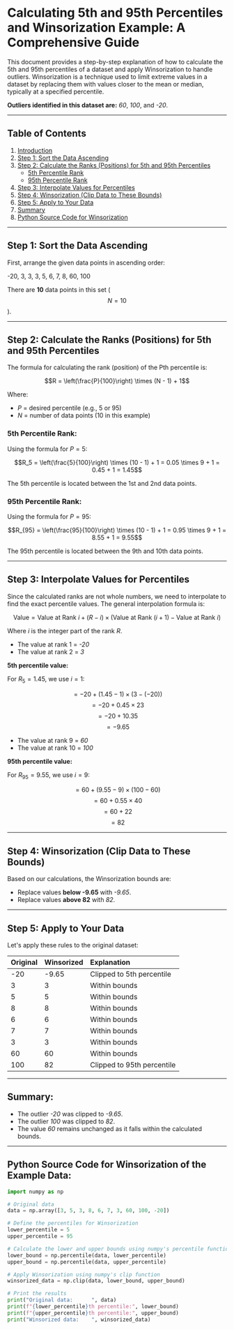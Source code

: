 # Calculating 5th and 95th Percentiles and Winsorization Example: A Comprehensive Guide

This document provides a step-by-step explanation of how to calculate the 5th and 95th percentiles of a dataset and apply Winsorization to handle outliers. Winsorization is a technique used to limit extreme values in a dataset by replacing them with values closer to the mean or median, typically at a specified percentile.

**Outliers identified in this dataset are:** *60*, *100*, and *-20*.

***

## Table of Contents

1.  [Introduction](#calculating-5th-and-95th-percentiles-and-winsorization-example-a-comprehensive-guide)
2.  [Step 1: Sort the Data Ascending](#step-1-sort-the-data-ascending)
3.  [Step 2: Calculate the Ranks (Positions) for 5th and 95th Percentiles](#step-2-calculate-the-ranks-positions-for-5th-and-95th-percentiles)
    * [5th Percentile Rank](#5th-percentile-rank)
    * [95th Percentile Rank](#95th-percentile-rank)
4.  [Step 3: Interpolate Values for Percentiles](#step-3-interpolate-values-for-percentiles)
5.  [Step 4: Winsorization (Clip Data to These Bounds)](#step-4-winsorization-clip-data-to-these-bounds)
6.  [Step 5: Apply to Your Data](#step-5-apply-to-your-data)
7.  [Summary](#summary)
8.  [Python Source Code for Winsorization](#python-source-code-for-winsorization-of-the-example-data)

***

## Step 1: Sort the Data Ascending

First, arrange the given data points in ascending order:

-20, 3, 3, 3, 5, 6, 7, 8, 60, 100

There are **10** data points in this set ($$N = 10$$).

***

## Step 2: Calculate the Ranks (Positions) for 5th and 95th Percentiles

The formula for calculating the rank (position) of the Pth percentile is:

$$R = \left(\frac{P}{100}\right) \times (N - 1) + 1$$

Where:
* $P$ = desired percentile (e.g., 5 or 95)
* $N$ = number of data points (10 in this example)

### 5th Percentile Rank:

Using the formula for $P = 5$:

$$R_5 = \left(\frac{5}{100}\right) \times (10 - 1) + 1 = 0.05 \times 9 + 1 = 0.45 + 1 = 1.45$$

The 5th percentile is located between the 1st and 2nd data points.

### 95th Percentile Rank:

Using the formula for $P = 95$:

$$R_{95} = \left(\frac{95}{100}\right) \times (10 - 1) + 1 = 0.95 \times 9 + 1 = 8.55 + 1 = 9.55$$

The 95th percentile is located between the 9th and 10th data points.

***

## Step 3: Interpolate Values for Percentiles

Since the calculated ranks are not whole numbers, we need to interpolate to find the exact percentile values. The general interpolation formula is:

$$\text{Value} = \text{Value at Rank } i + (R - i) \times (\text{Value at Rank } (i+1) - \text{Value at Rank } i)$$

Where $i$ is the integer part of the rank $R$.

* The value at rank 1 = *-20*
* The value at rank 2 = *3*

**5th percentile value:**

For $R_5 = 1.45$, we use $i=1$:

$$= -20 + (1.45 - 1) \times (3 - (-20))$$$$= -20 + 0.45 \times 23$$$$= -20 + 10.35$$
$$= -9.65$$

* The value at rank 9 = *60*
* The value at rank 10 = *100*

**95th percentile value:**

For $R_{95} = 9.55$, we use $i=9$:

$$= 60 + (9.55 - 9) \times (100 - 60)$$$$= 60 + 0.55 \times 40$$$$= 60 + 22$$
$$= 82$$

***

## Step 4: Winsorization (Clip Data to These Bounds)

Based on our calculations, the Winsorization bounds are:

* Replace values **below -9.65** with *-9.65*.
* Replace values **above 82** with *82*.

***

## Step 5: Apply to Your Data

Let's apply these rules to the original dataset:

| Original | Winsorized | Explanation |
| :------- | :--------- | :---------- |
| -20      | -9.65      | Clipped to 5th percentile |
| 3        | 3          | Within bounds |
| 5        | 5          | Within bounds |
| 8        | 8          | Within bounds |
| 6        | 6          | Within bounds |
| 7        | 7          | Within bounds |
| 3        | 3          | Within bounds |
| 60       | 60         | Within bounds |
| 100      | 82         | Clipped to 95th percentile |

***

## Summary:

* The outlier *-20* was clipped to *-9.65*.
* The outlier *100* was clipped to *82*.
* The value *60* remains unchanged as it falls within the calculated bounds.

***

## Python Source Code for Winsorization of the Example Data:

```python
import numpy as np

# Original data
data = np.array([3, 5, 3, 8, 6, 7, 3, 60, 100, -20])

# Define the percentiles for Winsorization
lower_percentile = 5
upper_percentile = 95

# Calculate the lower and upper bounds using numpy's percentile function
lower_bound = np.percentile(data, lower_percentile)
upper_bound = np.percentile(data, upper_percentile)

# Apply Winsorization using numpy's clip function
winsorized_data = np.clip(data, lower_bound, upper_bound)

# Print the results
print("Original data:      ", data)
print(f"{lower_percentile}th percentile:", lower_bound)
print(f"{upper_percentile}th percentile:", upper_bound)
print("Winsorized data:    ", winsorized_data)
